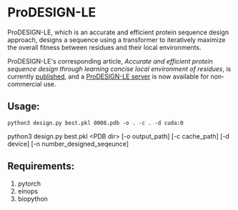 # ProDESIGN-LE
ProDESIGN-LE, which is an accurate and efficient protein sequence design approach, designs a sequence using a transformer to iteratively maximize the overall fitness between residues and their local environments.

ProDESIGN-LE's corresponding article, _Accurate and efficient protein sequence design through learning concise local environment of residues_, is currently [published](https://academic.oup.com/bioinformatics/article/39/3/btad122/7077134), and a [ProDESIGN-LE server](http://81.70.37.223/) is now available for non-commercial use.

## Usage:

```python3 design.py best.pkl 0008.pdb -o . -c . -d cuda:0```

python3 design.py best.pkl \<PDB dir\> [-o output_path] [-c cache_path] [-d device] [-n number_designed_seqeunce]

## Requirements:
1. pytorch
2. einops
3. biopython
